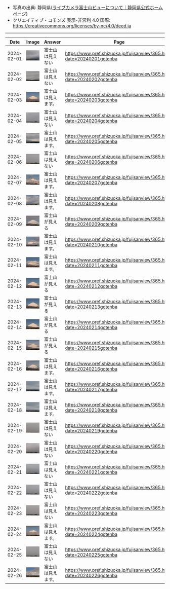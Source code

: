 - 写真の出典: 静岡県([ライブカメラ富士山ビューについて｜静岡県公式ホームページ](https://www.pref.shizuoka.jp/fujisanview/1044916.html))
- クリエイティブ・コモンズ 表示-非営利 4.0 国際: https://creativecommons.org/licenses/by-nc/4.0/deed.ja
---
| Date | Image | Answer | Page |
| --- | --- | --- | --- |
| 2024-02-01 | ![](../images/20240201.jpeg) |  富士山は見えない  | https://www.pref.shizuoka.jp/fujisanview/365.html?date=20240201gotenba |
| 2024-02-02 | ![](../images/20240202.jpeg) |  富士山は見えない  | https://www.pref.shizuoka.jp/fujisanview/365.html?date=20240202gotenba |
| 2024-02-03 | ![](../images/20240203.jpeg) |  富士山は見えます。  | https://www.pref.shizuoka.jp/fujisanview/365.html?date=20240203gotenba |
| 2024-02-04 | ![](../images/20240204.jpeg) |  富士山は見えない  | https://www.pref.shizuoka.jp/fujisanview/365.html?date=20240204gotenba |
| 2024-02-05 | ![](../images/20240205.jpeg) |  富士山は見えます。  | https://www.pref.shizuoka.jp/fujisanview/365.html?date=20240205gotenba |
| 2024-02-06 | ![](../images/20240206.jpeg) |  富士山は見えない  | https://www.pref.shizuoka.jp/fujisanview/365.html?date=20240206gotenba |
| 2024-02-07 | ![](../images/20240207.jpeg) |  富士山は見えます。  | https://www.pref.shizuoka.jp/fujisanview/365.html?date=20240207gotenba |
| 2024-02-08 | ![](../images/20240208.jpeg) |  富士山は見えます。  | https://www.pref.shizuoka.jp/fujisanview/365.html?date=20240208gotenba |
| 2024-02-09 | ![](../images/20240209.jpeg) |  富士山が見える  | https://www.pref.shizuoka.jp/fujisanview/365.html?date=20240209gotenba |
| 2024-02-10 | ![](../images/20240210.jpeg) |  富士山は見えます。  | https://www.pref.shizuoka.jp/fujisanview/365.html?date=20240210gotenba |
| 2024-02-11 | ![](../images/20240211.jpeg) |  富士山は見えます。  | https://www.pref.shizuoka.jp/fujisanview/365.html?date=20240211gotenba |
| 2024-02-12 | ![](../images/20240212.jpeg) |  富士山が見える  | https://www.pref.shizuoka.jp/fujisanview/365.html?date=20240212gotenba |
| 2024-02-13 | ![](../images/20240213.jpeg) |  富士山が見える  | https://www.pref.shizuoka.jp/fujisanview/365.html?date=20240213gotenba |
| 2024-02-14 | ![](../images/20240214.jpeg) |  富士山が見える  | https://www.pref.shizuoka.jp/fujisanview/365.html?date=20240214gotenba |
| 2024-02-15 | ![](../images/20240215.jpeg) |  富士山が見える  | https://www.pref.shizuoka.jp/fujisanview/365.html?date=20240215gotenba |
| 2024-02-16 | ![](../images/20240216.jpeg) |  富士山は見えます。  | https://www.pref.shizuoka.jp/fujisanview/365.html?date=20240216gotenba |
| 2024-02-17 | ![](../images/20240217.jpeg) |  富士山は見えます。  | https://www.pref.shizuoka.jp/fujisanview/365.html?date=20240217gotenba |
| 2024-02-18 | ![](../images/20240218.jpeg) |  富士山は見えます。  | https://www.pref.shizuoka.jp/fujisanview/365.html?date=20240218gotenba |
| 2024-02-19 | ![](../images/20240219.jpeg) |  富士山は見えない  | https://www.pref.shizuoka.jp/fujisanview/365.html?date=20240219gotenba |
| 2024-02-20 | ![](../images/20240220.jpeg) |  富士山は見えない  | https://www.pref.shizuoka.jp/fujisanview/365.html?date=20240220gotenba |
| 2024-02-21 | ![](../images/20240221.jpeg) |  富士山は見えない  | https://www.pref.shizuoka.jp/fujisanview/365.html?date=20240221gotenba |
| 2024-02-22 | ![](../images/20240222.jpeg) |  富士山は見えない  | https://www.pref.shizuoka.jp/fujisanview/365.html?date=20240222gotenba |
| 2024-02-23 | ![](../images/20240223.jpeg) |  富士山は見えない  | https://www.pref.shizuoka.jp/fujisanview/365.html?date=20240223gotenba |
| 2024-02-24 | ![](../images/20240224.jpeg) |  富士山は見えます。  | https://www.pref.shizuoka.jp/fujisanview/365.html?date=20240224gotenba |
| 2024-02-25 | ![](../images/20240225.jpeg) |  富士山は見えない  | https://www.pref.shizuoka.jp/fujisanview/365.html?date=20240225gotenba |
| 2024-02-26 | ![](../images/20240226.jpeg) |  富士山は見えます。  | https://www.pref.shizuoka.jp/fujisanview/365.html?date=20240226gotenba |
